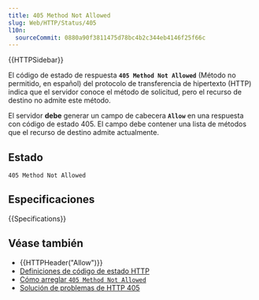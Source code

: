```yaml
---
title: 405 Method Not Allowed
slug: Web/HTTP/Status/405
l10n:
  sourceCommit: 0880a90f3811475d78bc4b2c344eb4146f25f66c
---
```


{{HTTPSidebar}}

El código de estado de respuesta **`405 Method Not Allowed`** (Método no permitido, en español) del protocolo de transferencia de hipertexto (HTTP) indica que el servidor conoce el método de solicitud, pero el recurso de destino no admite este método.

El servidor **debe** generar un campo de cabecera **`Allow`** en una respuesta con código de estado 405. El campo debe contener una lista de métodos que el recurso de destino admite actualmente.

## Estado

```http
405 Method Not Allowed
```

## Especificaciones

{{Specifications}}

## Véase también

- {{HTTPHeader("Allow")}}
- [Definiciones de código de estado HTTP](https://httpwg.org/specs/rfc9110.html#status.405)
- [Cómo arreglar `405 Method Not Allowed`](https://kinsta.com/blog/405-method-not-allowed-error/)
- [Solución de problemas de HTTP 405](https://docs.microsoft.com/aspnet/web-api/overview/testing-and-debugging/troubleshooting-http-405-errors-after-publishing-web-api-applications)
